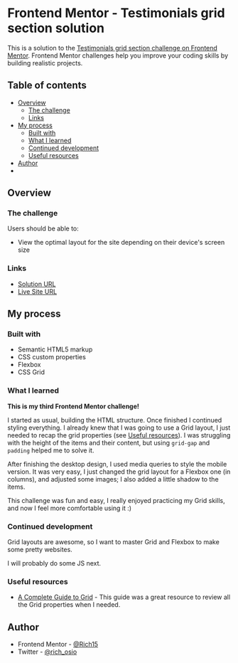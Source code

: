 # Frontend Mentor - Testimonials grid section solution

This is a solution to the [Testimonials grid section challenge on Frontend Mentor](https://www.frontendmentor.io/challenges/testimonials-grid-section-Nnw6J7Un7). Frontend Mentor challenges help you improve your coding skills by building realistic projects. 

## Table of contents

- [Overview](#overview)
  - [The challenge](#the-challenge)
  - [Links](#links)
- [My process](#my-process)
  - [Built with](#built-with)
  - [What I learned](#what-i-learned)
  - [Continued development](#continued-development)
  - [Useful resources](#useful-resources)
- [Author](#author)
- 

## Overview

### The challenge

Users should be able to:

- View the optimal layout for the site depending on their device's screen size

### Links

- [Solution URL](https://www.frontendmentor.io/solutions/used-grid-layout-for-desktop-and-flexbox-for-mobile-dRoNAKUeL)
- [Live Site URL](https://rich15.github.io/testimonials-grid-fEndMentor/)


## My process

### Built with

- Semantic HTML5 markup
- CSS custom properties
- Flexbox
- CSS Grid

### What I learned

**This is my third Frontend Mentor challenge!**

I started as usual, building the HTML structure. Once finished I continued styling everything. I already knew that I was going to use a Grid layout, I just needed to recap the grid properties (see [Useful resources](#useful-resources)). I was struggling with the height of the items and their content, but using `grid-gap` and `padding` helped me to solve it.   

After finishing the desktop design, I used media queries to style the mobile version. It was very easy, I just changed the grid layout for a Flexbox one (in columns), and adjusted some images; I also added a little shadow to the items.  

This challenge was fun and easy, I really enjoyed practicing my Grid skills, and now I feel more comfortable using it :)

### Continued development

Grid layouts are awesome, so I want to master Grid and Flexbox to make some pretty websites.  

I will probably do some JS next.

### Useful resources

- [A Complete Guide to Grid](https://css-tricks.com/snippets/css/complete-guide-grid/) - This guide was a great resource to review all the Grid properties when I needed.


## Author

- Frontend Mentor - [@Rich15](https://www.frontendmentor.io/profile/Rich15)
- Twitter - [@rich_osio](https://www.twitter.com/rich_osio)

